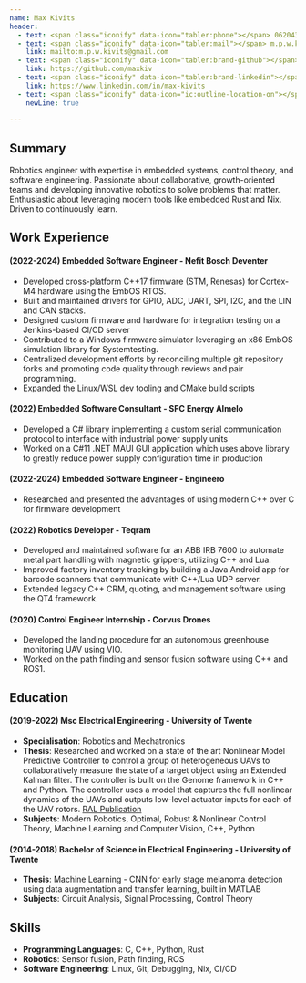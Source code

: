 ```yaml
---
name: Max Kivits
header:
  - text: <span class="iconify" data-icon="tabler:phone"></span> 0620434360
  - text: <span class="iconify" data-icon="tabler:mail"></span> m.p.w.kivits@gmail.com
    link: mailto:m.p.w.kivits@gmail.com
  - text: <span class="iconify" data-icon="tabler:brand-github"></span> MaxKiv
    link: https://github.com/maxkiv
  - text: <span class="iconify" data-icon="tabler:brand-linkedin"></span> max-kivits
    link: https://www.linkedin.com/in/max-kivits
  - text: <span class="iconify" data-icon="ic:outline-location-on"></span> The Netherlands
    newLine: true
    
---
```



## Summary

Robotics engineer with expertise in embedded systems, control theory, and
software engineering. Passionate about collaborative, growth-oriented teams and
developing innovative robotics to solve problems that matter. Enthusiastic about
leveraging modern tools like embedded Rust and Nix. Driven to continuously
learn.


## Work Experience
#### (2022-2024) Embedded Software Engineer - Nefit Bosch Deventer 

- Developed cross-platform C++17 firmware (STM, Renesas) for Cortex-M4 hardware using the EmbOS RTOS.
- Built and maintained drivers for GPIO, ADC, UART, SPI, I2C, and the LIN and CAN stacks.
- Designed custom firmware and hardware for integration testing on a Jenkins-based CI/CD server
- Contributed to a Windows firmware simulator leveraging an x86 EmbOS simulation library for Systemtesting.
- Centralized development efforts by reconciling multiple git repository forks and promoting code quality through reviews and pair programming.
- Expanded the Linux/WSL dev tooling and CMake build scripts

#### (2022) Embedded Software Consultant - SFC Energy Almelo   

- Developed a C# library implementing a custom serial communication protocol to interface with industrial power supply units
- Worked on a C#11 .NET MAUI GUI application which uses above library to greatly reduce power supply configuration time in production

#### (2022-2024) Embedded Software Engineer - Engineero 

- Researched and presented the advantages of using modern C++ over C for firmware development

#### (2022) Robotics Developer - Teqram 
- Developed and maintained software for an ABB IRB 7600 to automate metal part handling with magnetic grippers, utilizing C++ and Lua.
- Improved factory inventory tracking by building a Java Android app for barcode scanners that communicate with C++/Lua UDP server.
- Extended legacy C++ CRM, quoting, and management software using the QT4 framework.

#### (2020) Control Engineer Internship - Corvus Drones 

- Developed the landing procedure for an autonomous greenhouse monitoring UAV using VIO.
- Worked on the path finding and sensor fusion software using C++ and ROS1.


## Education

#### (2019-2022) Msc Electrical Engineering - University of Twente 
- **Specialisation**: Robotics and Mechatronics  
- **Thesis**: Researched and worked on a state of the art Nonlinear Model Predictive Controller
to control a group of heterogeneous UAVs to collaboratively measure the state of a target object using an Extended Kalman filter. The controller is built on the Genome framework in C++ and Python. The controller uses a model that captures the full nonlinear dynamics of the UAVs and outputs low-level actuator inputs for each of the UAV rotors. [RAL Publication](https://ieeexplore.ieee.org/document/9682606)  
- **Subjects**: Modern Robotics, Optimal, Robust & Nonlinear Control Theory,
Machine Learning and Computer Vision, C++, Python

#### (2014-2018) Bachelor of Science in Electrical Engineering  - University of Twente 
- **Thesis**: Machine Learning - CNN for early stage melanoma detection using data augmentation and transfer learning, built in MATLAB  
- **Subjects**: Circuit Analysis, Signal Processing, Control Theory


## Skills

- **Programming Languages**: C, C++, Python, Rust
- **Robotics**: Sensor fusion, Path finding, ROS
- **Software Engineering**: Linux, Git, Debugging, Nix, CI/CD



